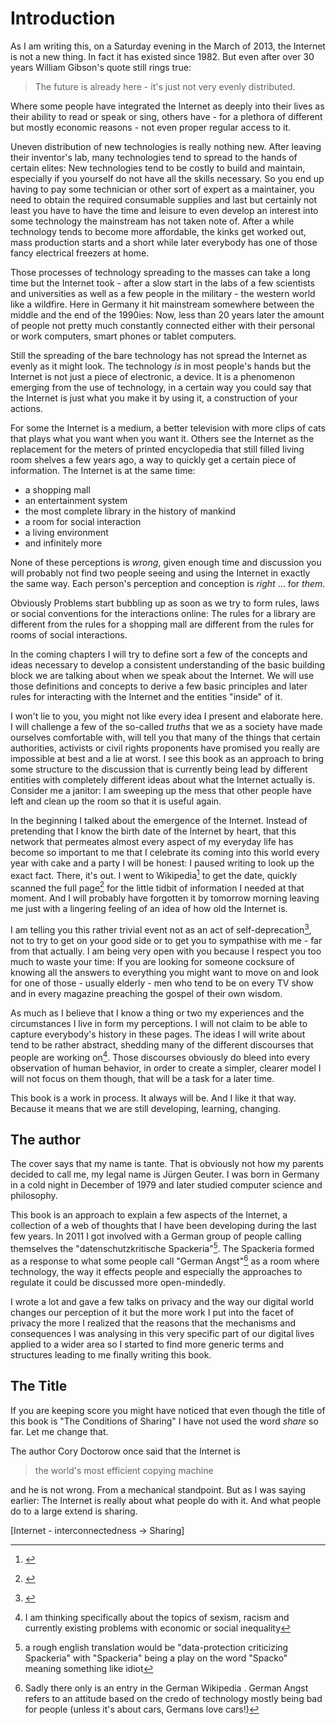 # Introduction

As I am writing this, on a Saturday evening in the March of 2013, the Internet is not a new thing. In fact it has existed since 1982. But even after over 30 years William Gibson's quote still rings true:

> The future is already here - it's just not very evenly distributed.

Where some people have integrated the Internet as deeply into their lives as their ability to read or speak or sing, others have - for a plethora of different but mostly economic reasons - not even proper regular access to it. 

Uneven distribution of new technologies is really nothing new. After leaving their inventor's lab, many technologies tend to spread to the hands of certain elites: New technologies tend to be costly to build and maintain, especially if you yourself do not have all the skills necessary. So you end up having to pay some technician or other sort of expert as a maintainer, you need to obtain the required consumable supplies and last but certainly not least you have to have the time and leisure to even develop an interest into some technology the mainstream has not taken note of. After a while technology tends to become more affordable, the kinks get worked out, mass production starts and a short while later everybody has one of those fancy electrical freezers at home. 

Those processes of technology spreading to the masses can take a long time but the Internet took - after a slow start in the labs of a few scientists and universities as well as a few people in the military - the western world like a wildfire. Here in Germany it hit mainstream somewhere between the middle and the end of the 1990ies: Now, less than 20 years later the amount of people not pretty much constantly connected either with their personal or work computers, smart phones or tablet computers.

Still the spreading of the bare technology has not spread the Internet as evenly as it might look. The technology *is* in most people's hands but the Internet is not just a piece of electronic, a device. It is a phenomenon emerging from the use of technology, in a certain way you could say that the Internet is just what you make it by using it, a construction of your actions.

For some the Internet is a medium, a better television with more clips of cats that plays what you want when you want it. Others see the Internet as the replacement for the meters of printed encyclopedia that still filled living room shelves a few years ago, a way to quickly get a certain piece of information. The Internet is at the same time:

* a shopping mall
* an entertainment system
* the most complete library in the history of mankind
* a room for social interaction
* a living environment
* and infinitely more

None of these perceptions is *wrong*, given enough time and discussion you will probably not find two people seeing and using the Internet in exactly the same way. Each person's perception and conception is *right* … for *them*. 

Obviously Problems start bubbling up as soon as we try to form rules, laws or social conventions for the interactions online: The rules for a library are different from the rules for a shopping mall are different from the rules for rooms of social interactions. 

In the coming chapters I will try to define sort a few of the concepts and ideas necessary to develop a consistent understanding of the basic building block we are talking about when we speak about the Internet. We will use those definitions and concepts to derive a few basic principles and later rules for interacting with the Internet and the entities "inside" of it.

I won't lie to you, you might not like every idea I present and elaborate here. I will challenge a few of the so-called *truths* that we as a society have made ourselves comfortable with, will tell you that many of the things that certain authorities, activists or civil rights proponents have promised you really are impossible at best and a lie at worst. I see this book as an approach to bring some structure to the discussion that is currently being lead by different entities with completely different ideas about what the Internet actually is. Consider me a janitor: I am sweeping up the mess that other people have left and clean up the room so that it is useful again. 

In the beginning I talked about the emergence of the Internet. Instead of pretending that I know the birth date of the Internet by heart, that this network that permeates almost every aspect of my everyday life has become so important to me that I celebrate its coming into this world every year with cake and a party I will be honest: I paused writing to look up the exact fact. There, it's out. I went to Wikipedia[^wikipedia] to get the date, quickly scanned the full page[^wikiInternet] for the little tidbit of information I needed at that moment. And I will probably have forgotten it by tomorrow morning leaving me just with a lingering feeling of an idea of how old the Internet is.

I am telling you this rather trivial event not as an act of self-deprecation[^wikideprecation], not to try to get on your good side or to get you to sympathise with me - far from that actually. I am being very open with you because I respect you too much to waste your time: If you are looking for someone cocksure of knowing all the answers to everything you might want to move on and look for one of those - usually elderly - men who tend to be on every TV show and in every magazine preaching the gospel of their own wisdom. 

As much as I believe that I know a thing or two my experiences and the circumstances I live in form my perceptions. I will not claim to be able to capture everybody's history in these pages. The ideas I will write about tend to be rather abstract, shedding many of the different discourses that people are working on[^discourses]. Those discourses obviously do bleed into every observation of human behavior, in order to create a simpler, clearer model I will not focus on them though, that will be a task for a later time.

This book is a work in process. It always will be. And I like it that way. Because it means that we are still developing, learning, changing.

## The author

The cover says that my name is tante. That is obviously not how my parents decided to call me, my legal name is Jürgen Geuter. I was born in Germany in a cold night in December of 1979 and later studied computer science and philosophy.

This book is an approach to explain a few aspects of the Internet, a collection of a web of thoughts that I have been developing during the last few years. In 2011 I got involved with a German group of people calling themselves the "datenschutzkritische Spackeria"[^spackeria]. The Spackeria formed as a response to what some people call "German Angst"[^GermanAngst] as a room where technology, the way it effects people and especially the approaches to regulate it could be discussed more open-mindedly.

I wrote a lot and gave a few talks on privacy and the way our digital world changes our perception of it but the more work I put into the facet of privacy the more I realized that the reasons that the mechanisms and consequences I was analysing in this very specific part of our digital lives applied to a wider area so I started to find more generic terms and structures leading to me finally writing this book.

## The Title

If you are keeping score you might have noticed that even though the title of this book is "The Conditions of Sharing" I have not used the word *share* so far. Let me change that.

The author Cory Doctorow once said that the Internet is

> the world's most efficient copying machine

and he is not wrong. From a mechanical standpoint. But as I was saying earlier: The Internet is really about what people do with it. And what people do to a large extend is sharing.

[Internet - interconnectedness -> Sharing]

[^discourses]: I am thinking specifically about the topics of sexism, racism and currently existing problems with economic or social inequality
[^wikipedia]: [](https://www.wikipedia.org)
[^wikiInternet]: [](https://en.wikipedia.org/wiki/Internet)
[^wikideprecation]: [](https://en.wikipedia.org/wiki/Self-deprecation)
[^spackeria]: a rough english translation would be "data-protection criticizing Spackeria" with "Spackeria" being a play on the word "Spacko" meaning something like idiot
[^GermanAngst]: Sadly there only is an entry in the German Wikipedia [](https://de.wikipedia.org/wiki/German_Angst). German Angst refers to an attitude based on the credo of technology mostly being bad for people (unless it's about cars, Germans love cars!)
